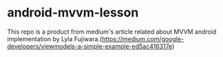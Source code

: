 # android-mvvm-lesson
This repo is a product from medium's article related about MVVM android implementation by Lyla Fujiwara.(https://medium.com/google-developers/viewmodels-a-simple-example-ed5ac416317e)
